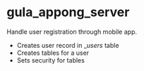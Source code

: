 # gula_appong_server
Handle user registration through mobile app.

* Creates user record in __users_ table
* Creates tables for a user
* Sets security for tables